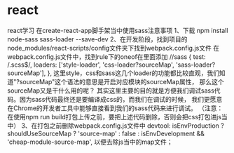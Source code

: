 # react
react学习
在create-react-app脚手架当中使用sass注意事项
1、下载
npm install node-sass sass-loader --save-dev
2、在开发阶段，找到项目的node_modules/react-scripts/config文件夹下找到webpack.config.js文件
在webpack.config.js文件中，找到rule下的oneof在里面添加
  //sass
          {
            test: /\.scss$/,
            loaders: ['style-loader', 'css-loader?sourceMap', 'sass-loader?sourceMap'],
          },
这里style，css和sass这几个loader的功能都比较直观，我们知道"?sourceMap"这个语法的意思是开启对应模块的sourceMap属性，
那么这个sourceMap又是干什么用的呢？
其实这里主要的目的就是方便我们调试sass代码。因为sass代码最终还是要编译成css的，而我们在调试的时候，
我们更愿意在Chrome的开发者工具中能够直接看到我们的sass代码来进行调试。
（注意：在使用npm run build打包上传之前，要把上述代码删除，否则会把css打包进js当中）
3、在打包之前删除webpack.config.js文件中
devtool: isEnvProduction
      ? shouldUseSourceMap
        ? 'source-map'
        : false
      : isEnvDevelopment && 'cheap-module-source-map',
      以便去除js当中的map文件；